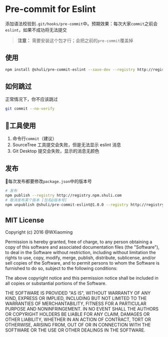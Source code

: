 # Pre-commit for Eslint

添加语法校验到`.git/hooks/pre-commit`中。预期效果：每次大家`commit`之前会`eslint`，如果不成功将无法提交

> **注意：** 需要安装这个包才行；会把之前的`pre-commit`覆盖掉

## 使用

```bash
npm install @shuli/pre-commit-eslint --save-dev --registry http://registry.npm.shuli.com
```

## 如何跳过

正常情况下，你不应该跳过
```bash
git commit --no-verify
```

## 工具使用

1. 命令行`commit`（建议）
2. SourceTree 工具提交会失败，但是无法显示 eslint 消息
3. Git Desktop 提交会失败，显示的消息无颜色

## 发布

每次发布都要修改`package.json`中的版本号
```bash
# 发布
npm publish --registry http://registry.npm.shuli.com
# 取消发布某个版本 [包名@版本号]
npm unpublish @shuli/pre-commit-eslint@1.0.0 --registry http://registry.npm.shuli.com
```

## MIT License

Copyright (c) 2016 @WXiaoming

Permission is hereby granted, free of charge, to any person obtaining a copy of this software and associated documentation files (the "Software"), to deal in the Software without restriction, including without limitation the rights to use, copy, modify, merge, publish, distribute, sublicense, and/or sell copies of the Software, and to permit persons to whom the Software is furnished to do so, subject to the following conditions:

The above copyright notice and this permission notice shall be included in all copies or substantial portions of the Software.

THE SOFTWARE IS PROVIDED "AS IS", WITHOUT WARRANTY OF ANY KIND, EXPRESS OR IMPLIED, INCLUDING BUT NOT LIMITED TO THE WARRANTIES OF MERCHANTABILITY, FITNESS FOR A PARTICULAR PURPOSE AND NONINFRINGEMENT. IN NO EVENT SHALL THE AUTHORS OR COPYRIGHT HOLDERS BE LIABLE FOR ANY CLAIM, DAMAGES OR OTHER LIABILITY, WHETHER IN AN ACTION OF CONTRACT, TORT OR OTHERWISE, ARISING FROM, OUT OF OR IN CONNECTION WITH THE SOFTWARE OR THE USE OR OTHER DEALINGS IN THE SOFTWARE.
